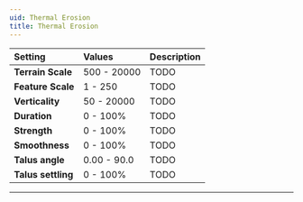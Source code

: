 ```yaml
---
uid: Thermal Erosion
title: Thermal Erosion
---
```



| Setting            | Values      | Description |
| :----------------- | :---------- | :---------- |
| **Terrain Scale**  | 500 - 20000 | TODO       |
| **Feature Scale**  | 1 - 250     | TODO       |
| **Verticality**    | 50 - 20000  | TODO       |
| **Duration**       | 0 - 100% | TODO       |
| **Strength**       | 0 - 100% | TODO       |
| **Smoothness**     | 0 - 100% | TODO       |
| **Talus angle**    | 0.00 - 90.0 | TODO       |
| **Talus settling** | 0 - 100% | TODO       |
***

<!--examples-->